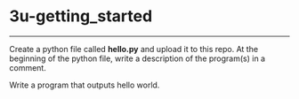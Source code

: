 # 3u-getting_started

---
Create a python file called **hello.py** and upload it to this repo. At the beginning of the python file, write a description of the program(s) in a comment. 

Write a program that outputs hello world.
